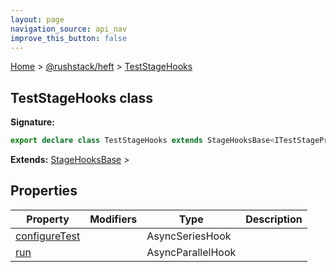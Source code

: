 ```yaml
---
layout: page
navigation_source: api_nav
improve_this_button: false
---
```



[Home](./index.md) &gt; [@rushstack/heft](./heft.md) &gt; [TestStageHooks](./heft.teststagehooks.md)

## TestStageHooks class


<b>Signature:</b>

```typescript
export declare class TestStageHooks extends StageHooksBase<ITestStageProperties>
```
<b>Extends:</b> [StageHooksBase](./heft.stagehooksbase.md) &gt;

## Properties

|  Property | Modifiers | Type | Description |
|  --- | --- | --- | --- |
|  [configureTest](./heft.teststagehooks.configuretest.md) |  | AsyncSeriesHook |  |
|  [run](./heft.teststagehooks.run.md) |  | AsyncParallelHook |  |
